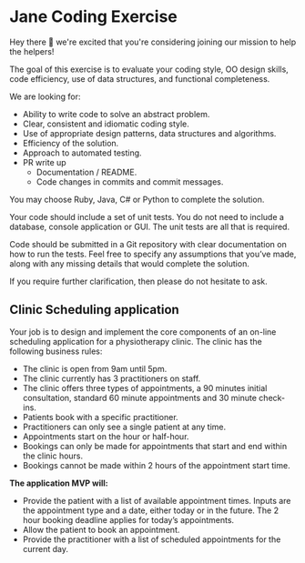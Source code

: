 # Jane Coding Exercise

Hey there 👋 we're excited that you're considering joining our mission to help the helpers!

The goal of this exercise is to evaluate your coding style, OO design skills, code efficiency, use of data structures, and functional completeness.

We are looking for:

- Ability to write code to solve an abstract problem.
- Clear, consistent and idiomatic coding style.
- Use of appropriate design patterns, data structures and algorithms.
- Efficiency of the solution.
- Approach to automated testing.
- PR write up
  - Documentation / README.
  - Code changes in commits and commit messages.

You may choose Ruby, Java, C# or Python to complete the solution.

Your code should include a set of unit tests. You do not need to include a database, console application or GUI. The unit tests are all that is required.

Code should be submitted in a Git repository with clear documentation on how to run the tests. Feel free to specify any assumptions that you’ve made, along with any missing details that would complete the solution.

If you require further clarification, then please do not hesitate to ask.

## Clinic Scheduling application

Your job is to design and implement the core components of an on-line scheduling application for a physiotherapy clinic. The clinic has the following business rules:

- The clinic is open from 9am until 5pm.
- The clinic currently has 3 practitioners on staff.
- The clinic offers three types of appointments, a 90 minutes initial consultation, standard 60 minute appointments and 30 minute check-ins.
- Patients book with a specific practitioner.
- Practitioners can only see a single patient at any time.
- Appointments start on the hour or half-hour.
- Bookings can only be made for appointments that start and end within the clinic hours.
- Bookings cannot be made within 2 hours of the appointment start time.

**The application MVP will:**

- Provide the patient with a list of available appointment times. Inputs are the appointment type and a date, either today or in the future. The 2 hour booking deadline applies for today’s appointments.
- Allow the patient to book an appointment.
- Provide the practitioner with a list of scheduled appointments for the current day.
